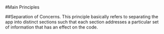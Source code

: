 #Main Principles

##Separation of Concerns.
This principle basically refers to separating the app into distinct sections such that each section addresses a particular set of information that has an effect on the code.

